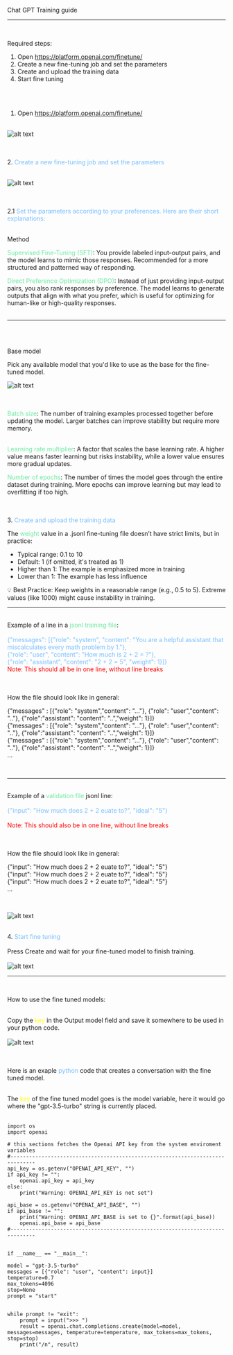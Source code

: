
Chat GPT Training guide
<hr><br>

Required steps:

1. Open https://platform.openai.com/finetune/
2. Create a new fine-tuning job and set the parameters
3. Create and upload the training data
4. Start fine tuning

<br><br>
1. Open https://platform.openai.com/finetune/
<br><br>

![alt text](images\\scr1.png)


<br><br>
2.<span style="color:rgba(120, 190, 255, 1.0)"> Create a new fine-tuning job and set the parameters</span>
<br><br>

![alt text](images\\scr2.png)



<br><br>
2.1<span style="color:rgba(120, 190, 255, 1.0)"> Set the parameters according to your preferences. Here are their short explanations: </span><br><br>


Method

<span style="color:rgba(71, 228, 138, 0.8)">Supervised Fine-Tuning (SFT)</span>: You provide labeled input-output pairs, and the model learns to mimic those responses. Recommended for a more structured and patterned way of responding.

<span style="color:rgba(71, 228, 138, 0.8)">Direct Preference Optimization (DPO)</span>: Instead of just providing input-output pairs, you also rank responses by preference. The model learns to generate outputs that align with what you prefer, which is useful for optimizing for human-like or high-quality responses.<br><br>

<hr><br><br>

Base model

Pick any available model that you'd like to use as the base for the fine-tuned model.

![alt text](images\\scr3.png)

<br>
<br>
<span style="color:rgba(71, 228, 138, 0.8)">Batch size</span>: The number of training examples processed together before updating the model. Larger batches can improve stability but require more memory.<br><br>

<span style="color:rgba(71, 228, 138, 0.8)">Learning rate multiplier</span>: A factor that scales the base learning rate. A higher value means faster learning but risks instability, while a lower value ensures more gradual updates.

<span style="color:rgba(71, 228, 138, 0.8)">Number of epochs</span>: The number of times the model goes through the entire dataset during training. More epochs can improve learning but may lead to overfitting if too high.



<br><br>
3.<span style="color:rgba(120, 190, 255, 1.0)"> Create and upload the training data</span>

The <span style="color:rgba(71, 228, 138, 0.8)"> weight </span> value in a .jsonl fine-tuning file doesn’t have strict limits, but in practice:

 - Typical range: 0.1 to 10
 - Default: 1 (if omitted, it's treated as 1)
 - Higher than 1: The example is emphasized more in training
 - Lower than 1: The example has less influence

💡 Best Practice: Keep weights in a reasonable range (e.g., 0.5 to 5). Extreme values (like 1000) might cause instability in training.

<hr><br>
Example of a line in a <span style="color:rgba(71, 228, 138, 0.8)"> jsonl training file</span>:<br><br>


<span style="color:rgba(120, 190, 255, 1.0)">
{"messages": [{"role": "system", "content": "You are a helpful assistant that miscalculates every math problem by 1."}, <br>
{"role": "user", "content": "How much is 2 + 2 = ?"},<br>
 {"role": "assistant", "content": "2 + 2 = 5", "weight": 1}]}

</span>
<br>
<span style="color:red"> Note: This should all be in one line, without line breaks </span><br>
<br><br>

How the file should look like in general:<br>

{"messages" : [{"role": "system","content": "..."}, {"role": "user","content": ".."}, {"role":"assistant": "content": "..","weight": 1}]}<br>
{"messages" : [{"role": "system","content": "..."}, {"role": "user","content": ".."}, {"role":"assistant": "content": "..","weight": 1}]}<br>
{"messages" : [{"role": "system","content": "..."}, {"role": "user","content": ".."}, {"role":"assistant": "content": "..","weight": 1}]}<br>
...

<br>
<hr>
<br>
 Example of a <span style="color:rgba(71, 228, 138, 0.8)">validation file </span>jsonl line:<br><br>

<span style="color:rgba(120, 190, 255, 1.0)">
{"input": "How much does 2 + 2 euate to?", "ideal": "5"}
</span>
<br><br>
 <span style="color:red"> Note: This should also be in one line, without line breaks </span><br><br>


 <br>

How the file should look like in general:<br>

{"input": "How much does 2 + 2 euate to?", "ideal": "5"}<br>
{"input": "How much does 2 + 2 euate to?", "ideal": "5"}<br>
{"input": "How much does 2 + 2 euate to?", "ideal": "5"}<br>
...

<br>


![alt text](images\\scr4.png)<br><br>

4.<span style="color:rgba(120, 190, 255, 1.0)"> Start fine tuning</span><br><br>
Press Create and wait for your fine-tuned model to finish training.<br><br>
![alt text](images\\scr5.png)

<hr><br>

How to use the fine tuned models:
<br><br>

Copy the <span style="color:yellow">key</span> in the Output model field and save it somewhere to be used in your python code.<br><br>
![alt text](images\\scr6.png)

<br><br>
Here is an exaple <span style="color:rgba(120, 190, 255, 1.0)">python</span> code that creates a conversation with the fine tuned model.<br>


<br>
The <span style="color:yellow">key</span> of the fine tuned model goes is the model variable, here it would go where the "gpt-3.5-turbo" string is currently placed.
<br><br>


    import os
    import openai

    # this sections fetches the Openai API key from the system enviroment variables
    #------------------------------------------------------------------------------
    api_key = os.getenv("OPENAI_API_KEY", "")
    if api_key != "":
        openai.api_key = api_key
    else:
        print("Warning: OPENAI_API_KEY is not set")
        
    api_base = os.getenv("OPENAI_API_BASE", "")                         
    if api_base != "":                                                   
        print("Warning: OPENAI_API_BASE is set to {}".format(api_base))  
        openai.api_base = api_base
    #------------------------------------------------------------------------------


    if __name__ == "__main__":

    model = "gpt-3.5-turbo"
    messages = [{"role": "user", "content": input}]  
    temperature=0.7
    max_tokens=4096
    stop=None
    prompt = "start"

    
    while prompt != "exit":
        prompt = input(">>> ")
        result = openai.chat.completions.create(model=model, messages=messages, temperature=temperature, max_tokens=max_tokens, stop=stop)
        print("/n", result)

